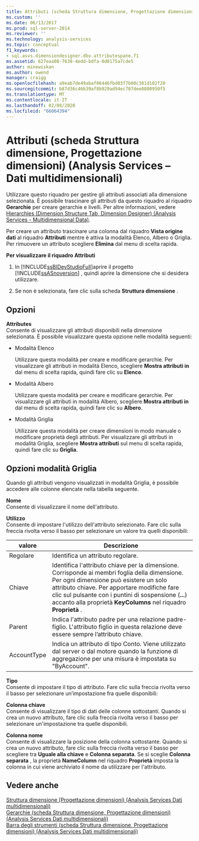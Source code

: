 ```yaml
---
title: Attributi (scheda Struttura dimensione, Progettazione dimensioni) (Analysis Services-Dati multidimensionali) | Microsoft Docs
ms.custom: ''
ms.date: 06/13/2017
ms.prod: sql-server-2014
ms.reviewer: ''
ms.technology: analysis-services
ms.topic: conceptual
f1_keywords:
- sql.asvs.dimensiondesigner.dbv.attributespane.f1
ms.assetid: 627eaa08-7638-4edd-bdfa-0d8175a7cde5
author: minewiskan
ms.author: owend
manager: craigg
ms.openlocfilehash: a9eab7de49abaf06446fbd03f7b80c381d102f20
ms.sourcegitcommit: b87d36c46b39af8b929ad94ec707dee8800950f5
ms.translationtype: MT
ms.contentlocale: it-IT
ms.lasthandoff: 02/08/2020
ms.locfileid: "66064394"
---
```

# <a name="attributes-dimension-structure-tab-dimension-designer-analysis-services---multidimensional-data"></a>Attributi (scheda Struttura dimensione, Progettazione dimensioni) (Analysis Services – Dati multidimensionali)
  Utilizzare questo riquadro per gestire gli attributi associati alla dimensione selezionata. È possibile trascinare gli attributi da questo riquadro al riquadro **Gerarchie** per creare gerarchie e livelli. Per altre informazioni, vedere [Hierarchies &#40;Dimension Structure Tab, Dimension Designer&#41; &#40;Analysis Services - Multidimensional Data&#41;](hierarchies-dimension-designer-analysis-services-multidimensional-data.md).  
  
 Per creare un attributo trascinare una colonna dal riquadro **Vista origine dati** al riquadro **Attributi** mentre è attiva la modalità Elenco, Albero o Griglia. Per rimuovere un attributo scegliere **Elimina** dal menu di scelta rapida.  
  
 **Per visualizzare il riquadro Attributi**  
  
1.  In [!INCLUDE[ssBIDevStudioFull](../includes/ssbidevstudiofull-md.md)]aprire il progetto [!INCLUDE[ssASnoversion](../includes/ssasnoversion-md.md)] , quindi aprire la dimensione che si desidera utilizzare.  
  
2.  Se non è selezionata, fare clic sulla scheda **Struttura dimensione** .  
  
## <a name="options"></a>Opzioni  
 **Attributes**  
 Consente di visualizzare gli attributi disponibili nella dimensione selezionata. È possibile visualizzare questa opzione nelle modalità seguenti:  
  
-   Modalità Elenco  
  
     Utilizzare questa modalità per creare e modificare gerarchie. Per visualizzare gli attributi in modalità Elenco, scegliere **Mostra attributi in** dal menu di scelta rapida, quindi fare clic su **Elenco**.  
  
-   Modalità Albero  
  
     Utilizzare questa modalità per creare e modificare gerarchie. Per visualizzare gli attributi in modalità Albero, scegliere **Mostra attributi in** dal menu di scelta rapida, quindi fare clic su **Albero**.  
  
-   Modalità Griglia  
  
     Utilizzare questa modalità per creare dimensioni in modo manuale o modificare proprietà degli attributi. Per visualizzare gli attributi in modalità Griglia, scegliere **Mostra attributi** sul menu di scelta rapida, quindi fare clic su **Griglia**.  
  
## <a name="grid-mode-options"></a>Opzioni modalità Griglia  
 Quando gli attributi vengono visualizzati in modalità Griglia, è possibile accedere alle colonne elencate nella tabella seguente.  
  
 **Nome**  
 Consente di visualizzare il nome dell'attributo.  
  
 **Utilizzo**  
 Consente di impostare l'utilizzo dell'attributo selezionato. Fare clic sulla freccia rivolta verso il basso per selezionare un valore tra quelli disponibili:  
  
|valore|Descrizione|  
|-----------|-----------------|  
|Regolare |Identifica un attributo regolare.|  
|Chiave|Identifica l'attributo chiave per la dimensione. Corrisponde ai membri foglia della dimensione. Per ogni dimensione può esistere un solo attributo chiave. Per apportare modifiche fare clic sul pulsante con i puntini di sospensione (**...**) accanto alla proprietà **KeyColumns** nel riquadro **Proprietà** .|  
|Parent|Indica l'attributo padre per una relazione padre-figlio. L'attributo figlio in questa relazione deve essere sempre l’attributo chiave.|  
|AccountType|Indica un attributo di tipo Conto. Viene utilizzato dal server o dal motore quando la funzione di aggregazione per una misura è impostata su "ByAccount".|  
  
 **Tipo**  
 Consente di impostare il tipo di attributo. Fare clic sulla freccia rivolta verso il basso per selezionare un’impostazione fra quelle disponibili:  
  
 **Colonna chiave**  
 Consente di visualizzare il tipo di dati delle colonne sottostanti. Quando si crea un nuovo attributo, fare clic sulla freccia rivolta verso il basso per selezionare un'impostazione tra quelle disponibili.  
  
 **Colonna nome**  
 Consente di visualizzare la posizione della colonna sottostante. Quando si crea un nuovo attributo, fare clic sulla freccia rivolta verso il basso per scegliere tra **Uguale alla chiave** e **Colonna separata**. Se si sceglie **Colonna separata** , la proprietà **NameColumn** nel riquadro **Proprietà** imposta la colonna in cui viene archiviato il nome da utilizzare per l'attributo.  
  
## <a name="see-also"></a>Vedere anche  
 [Struttura dimensione &#40;Progettazione dimensioni&#41; &#40;Analysis Services Dati multidimensionali&#41;](dimension-structure-dimension-designer-analysis-services-multidimensional-data.md)   
 [Gerarchie &#40;scheda Struttura dimensione, Progettazione dimensioni&#41; &#40;Analysis Services Dati multidimensionali&#41;](hierarchies-dimension-designer-analysis-services-multidimensional-data.md)   
 [Barra degli strumenti &#40;scheda Struttura dimensione, Progettazione dimensioni&#41; &#40;Analysis Services Dati multidimensionali&#41;](toolbar-dimension-structure-designer-analysis-services-multidimensional-data.md)  
  
  
